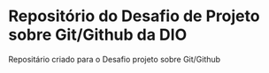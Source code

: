 # Repositório do Desafio de Projeto sobre Git/Github da DIO
Repositário criado para o Desafio projeto sobre Git/Github
